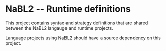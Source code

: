 NaBL2 -- Runtime definitions
============================

This project contains syntax and strategy definitions that are shared
between the NaBL2 langauge and runtime projects.

Language projects using NaBL2 should have a source dependency on this
project.
